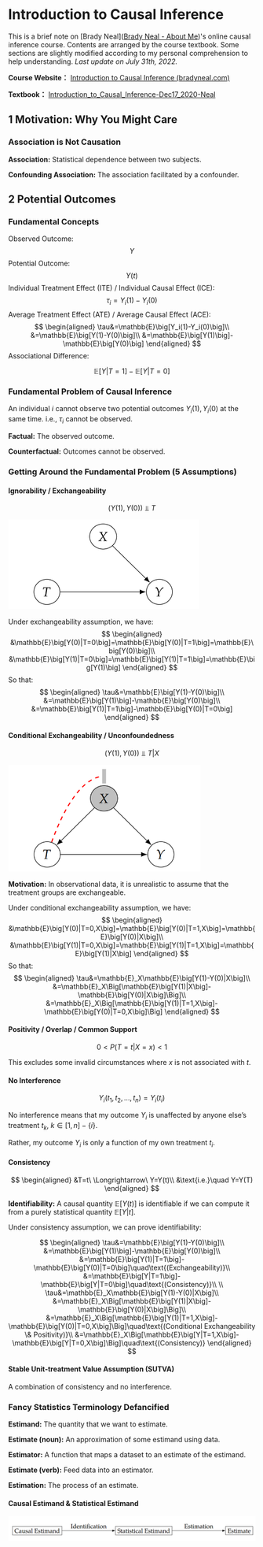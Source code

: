# Introduction to Causal Inference

This is a brief note on [Brady Neal]([Brady Neal - About Me](https://www.bradyneal.com/aboutme))'s online causal inference course. Contents are arranged by the course textbook. Some sections are slightly modified according to my personal comprehension to help understanding. *Last update on July 31th, 2022.*

**Course Website：** [Introduction to Causal Inference (bradyneal.com)](https://www.bradyneal.com/causal-inference-course)

**Textbook：** [Introduction_to_Causal_Inference-Dec17_2020-Neal](https://www.bradyneal.com/Introduction_to_Causal_Inference-Dec17_2020-Neal.pdf)



## 1 Motivation: Why You Might Care

### Association is Not Causation

**Association:** Statistical dependence between two subjects.

**Confounding Association:** The association facilitated by a confounder.



## 2 Potential Outcomes

### Fundamental Concepts

Observed Outcome:
$$
Y
$$
Potential Outcome: 
$$
Y(t)
$$
Individual Treatment Effect (ITE) / Individual Causal Effect (ICE): 
$$
\tau_i=Y_i(1)-Y_i(0)
$$
Average Treatment Effect (ATE) / Average Causal Effect (ACE): 
$$
\begin{aligned}
\tau&=\mathbb{E}\big[Y_i(1)-Y_i(0)\big]\\
&=\mathbb{E}\big[Y(1)-Y(0)\big]\\
&=\mathbb{E}\big[Y(1)\big]-\mathbb{E}\big[Y(0)\big]
\end{aligned}
$$
Associational Difference:

$$
\mathbb{E}\big[Y|T=1\big]-\mathbb{E}\big[Y|T=0\big]
$$


### Fundamental Problem of Causal Inference

An individual $i$ cannot observe two potential outcomes $Y_i(1),Y_i(0)$ at the same time. i.e., $\tau_i$ cannot be observed.

**Factual:** The observed outcome.

**Counterfactual:** Outcomes cannot be observed.



### Getting Around the Fundamental Problem (5 Assumptions)

#### Ignorability / Exchangeability

$$
\big(Y(1),Y(0)\big)⫫T
$$

<img src="figs\2.2.png" style="zoom:53%;" />

Under exchangeability assumption, we have:
$$
\begin{aligned}
&\mathbb{E}\big[Y(0)|T=0\big]=\mathbb{E}\big[Y(0)|T=1\big]=\mathbb{E}\big[Y(0)\big]\\
&\mathbb{E}\big[Y(1)|T=0\big]=\mathbb{E}\big[Y(1)|T=1\big]=\mathbb{E}\big[Y(1)\big]
\end{aligned}
$$
So that:
$$
\begin{aligned}
\tau&=\mathbb{E}\big[Y(1)-Y(0)\big]\\
&=\mathbb{E}\big[Y(1)\big]-\mathbb{E}\big[Y(0)\big]\\
&=\mathbb{E}\big[Y(1)|T=1\big]-\mathbb{E}\big[Y(0)|T=0\big]
\end{aligned}
$$

#### Conditional Exchangeability / Unconfoundedness

$$
\big(Y(1),Y(0)\big)⫫T|X
$$

<img src="figs\2.4.png" style="zoom:61%;" />

**Motivation:** In observational data, it is unrealistic to assume that the treatment groups are exchangeable.

Under conditional exchangeability assumption, we have:
$$
\begin{aligned}
&\mathbb{E}\big[Y(0)|T=0,X\big]=\mathbb{E}\big[Y(0)|T=1,X\big]=\mathbb{E}\big[Y(0)|X\big]\\
&\mathbb{E}\big[Y(1)|T=0,X\big]=\mathbb{E}\big[Y(1)|T=1,X\big]=\mathbb{E}\big[Y(1)|X\big]
\end{aligned}
$$
So that:
$$
\begin{aligned}
\tau&=\mathbb{E}_X\mathbb{E}\big[Y(1)-Y(0)|X\big]\\
&=\mathbb{E}_X\Big[\mathbb{E}\big[Y(1)|X\big]-\mathbb{E}\big[Y(0)|X\big]\Big]\\
&=\mathbb{E}_X\Big[\mathbb{E}\big[Y(1)|T=1,X\big]-\mathbb{E}\big[Y(0)|T=0,X\big]\Big]
\end{aligned}
$$

#### Positivity / Overlap / Common Support

$$
0<P(T=t|X=x)<1
$$

This excludes some invalid circumstances where $x$ is not associated with $t$.

#### No Interference

$$
Y_i(t_1,t_2,\dots,t_n)=Y_i(t_i)
$$

No interference means that my outcome $Y_i$ is unaffected by anyone else’s treatment $t_k,\ k\in[1,n]-\{i\}$.

Rather, my outcome $Y_i$ is only a function of my own treatment $t_i$.

#### Consistency

$$
\begin{aligned}
&T=t\ \Longrightarrow\ Y=Y(t)\\
&\text{i.e.}\quad Y=Y(T)
\end{aligned}
$$

**Identifiability:** A causal quantity $\mathbb{E}\big[Y(t)\big]$ is identifiable if we can compute it from a purely statistical quantity $\mathbb{E}\big[Y|t\big]$.

Under consistency assumption, we can prove identifiability:

$$
\begin{aligned}
\tau&=\mathbb{E}\big[Y(1)-Y(0)\big]\\
&=\mathbb{E}\big[Y(1)\big]-\mathbb{E}\big[Y(0)\big]\\
&=\mathbb{E}\big[Y(1)|T=1\big]-\mathbb{E}\big[Y(0)|T=0\big]\quad\text{(Exchangeability)}\\
&=\mathbb{E}\big[Y|T=1\big]-\mathbb{E}\big[Y|T=0\big]\quad\text{(Consistency)}\\
\\
\tau&=\mathbb{E}_X\mathbb{E}\big[Y(1)-Y(0)|X\big]\\
&=\mathbb{E}_X\Big[\mathbb{E}\big[Y(1)|X\big]-\mathbb{E}\big[Y(0)|X\big]\Big]\\
&=\mathbb{E}_X\Big[\mathbb{E}\big[Y(1)|T=1,X\big]-\mathbb{E}\big[Y(0)|T=0,X\big]\Big]\quad\text{(Conditional Exchangeability \& Positivity)}\\
&=\mathbb{E}_X\Big[\mathbb{E}\big[Y|T=1,X\big]-\mathbb{E}\big[Y|T=0,X\big]\Big]\quad\text{(Consistency)}
\end{aligned}
$$

#### Stable Unit-treatment Value Assumption (SUTVA)

A combination of consistency and no interference.



### Fancy Statistics Terminology Defancified

**Estimand:** The quantity that we want to estimate.

**Estimate (noun):** An approximation of some estimand using data.

**Estimator:** A function that maps a dataset to an estimate of the estimand.

**Estimate (verb):**  Feed data into an estimator.

**Estimation:** The process of an estimate.

#### Causal Estimand & Statistical Estimand

<img src="figs\2.5.png" style="zoom:70%;" />



















